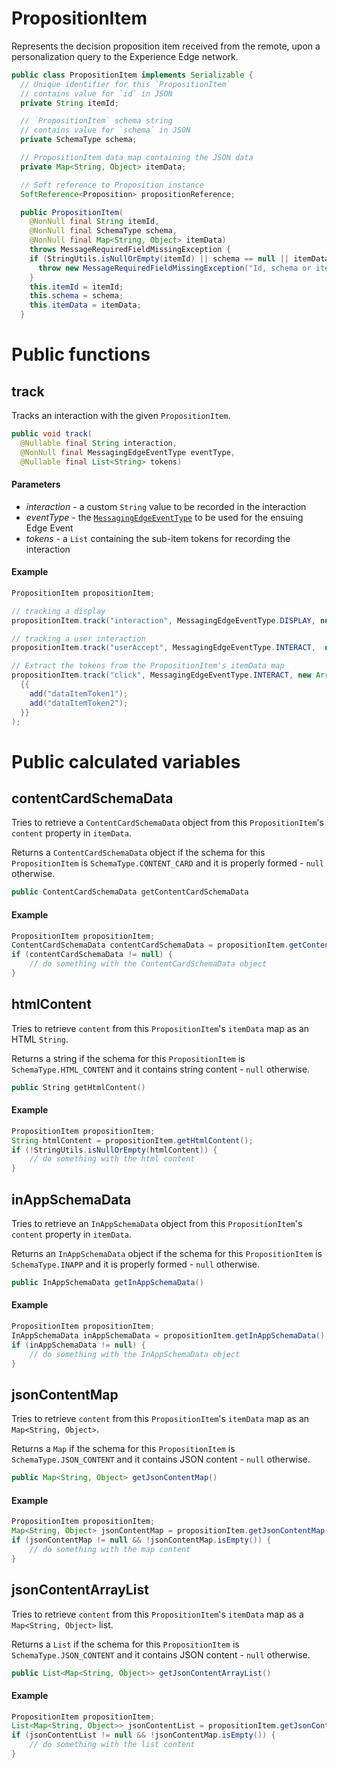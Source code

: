 # PropositionItem

Represents the decision proposition item received from the remote, upon a personalization query to the Experience Edge network.

```java
public class PropositionItem implements Serializable {
  // Unique identifier for this `PropositionItem`
  // contains value for `id` in JSON
  private String itemId;

  // `PropositionItem` schema string
  // contains value for `schema` in JSON
  private SchemaType schema;

  // PropositionItem data map containing the JSON data
  private Map<String, Object> itemData;

  // Soft reference to Proposition instance
  SoftReference<Proposition> propositionReference;

  public PropositionItem(
    @NonNull final String itemId,
    @NonNull final SchemaType schema,
    @NonNull final Map<String, Object> itemData)
    throws MessageRequiredFieldMissingException {
    if (StringUtils.isNullOrEmpty(itemId) || schema == null || itemData == null) {
      throw new MessageRequiredFieldMissingException("Id, schema or itemData is missing");
    }
    this.itemId = itemId;
    this.schema = schema;
    this.itemData = itemData;
  }
```

# Public functions

## track

Tracks an interaction with the given `PropositionItem`.

```java
public void track(
  @Nullable final String interaction,
  @NonNull final MessagingEdgeEventType eventType,
  @Nullable final List<String> tokens)
```

#### Parameters

- _interaction_ - a custom `String` value to be recorded in the interaction
- _eventType_ - the [`MessagingEdgeEventType`](./../enum-public-classes/enum-messaging-edge-event-type.md) to be used for the ensuing Edge Event
- _tokens_ - a `List` containing the sub-item tokens for recording the interaction

#### Example

```java
PropositionItem propositionItem;

// tracking a display
propositionItem.track("interaction", MessagingEdgeEventType.DISPLAY, null);

// tracking a user interaction
propositionItem.track("userAccept", MessagingEdgeEventType.INTERACT,  null);

// Extract the tokens from the PropositionItem's itemData map
propositionItem.track("click", MessagingEdgeEventType.INTERACT, new ArrayList<String>() 
  {{
    add("dataItemToken1");
    add("dataItemToken2");
  }}
);
```

# Public calculated variables

## contentCardSchemaData

Tries to retrieve a `ContentCardSchemaData` object from this `PropositionItem`'s `content` property in `itemData`.

Returns a `ContentCardSchemaData` object if the schema for this `PropositionItem` is `SchemaType.CONTENT_CARD` and it is properly formed - `null` otherwise.

```java
public ContentCardSchemaData getContentCardSchemaData
```

#### Example

```java
PropositionItem propositionItem;
ContentCardSchemaData contentCardSchemaData = propositionItem.getContentCardSchemaData();
if (contentCardSchemaData != null) {
    // do something with the ContentCardSchemaData object
}
```

## htmlContent

Tries to retrieve `content` from this `PropositionItem`'s `itemData` map as an HTML `String`.

Returns a string if the schema for this `PropositionItem` is `SchemaType.HTML_CONTENT` and it contains string content - `null` otherwise.

```swift
public String getHtmlContent()
```

#### Example

```java
PropositionItem propositionItem;
String htmlContent = propositionItem.getHtmlContent();
if (!StringUtils.isNullOrEmpty(htmlContent)) {
    // do something with the html content
}
```

## inAppSchemaData

Tries to retrieve an `InAppSchemaData` object from this `PropositionItem`'s `content` property in `itemData`.

Returns an `InAppSchemaData` object if the schema for this `PropositionItem` is `SchemaType.INAPP` and it is properly formed - `null` otherwise.

```java
public InAppSchemaData getInAppSchemaData()
```

#### Example

```java
PropositionItem propositionItem;
InAppSchemaData inAppSchemaData = propositionItem.getInAppSchemaData();
if (inAppSchemaData != null) {
    // do something with the InAppSchemaData object
}
```

## jsonContentMap

Tries to retrieve `content` from this `PropositionItem`'s `itemData` map as an `Map<String, Object>`.

Returns a `Map` if the schema for this `PropositionItem` is `SchemaType.JSON_CONTENT` and it contains JSON content - `null` otherwise.

```java
public Map<String, Object> getJsonContentMap() 
```

#### Example

```java
PropositionItem propositionItem;
Map<String, Object> jsonContentMap = propositionItem.getJsonContentMap();
if (jsonContentMap != null && !jsonContentMap.isEmpty()) {
    // do something with the map content
}
```

## jsonContentArrayList

Tries to retrieve `content` from this `PropositionItem`'s `itemData` map as a `Map<String, Object>` list.

Returns a `List` if the schema for this `PropositionItem` is `SchemaType.JSON_CONTENT` and it contains JSON content - `null` otherwise.

```java
public List<Map<String, Object>> getJsonContentArrayList()
```

#### Example

```java
PropositionItem propositionItem;
List<Map<String, Object>> jsonContentList = propositionItem.getJsonContentArrayList();
if (jsonContentList != null && !jsonContentMap.isEmpty()) {
    // do something with the list content
}
```
